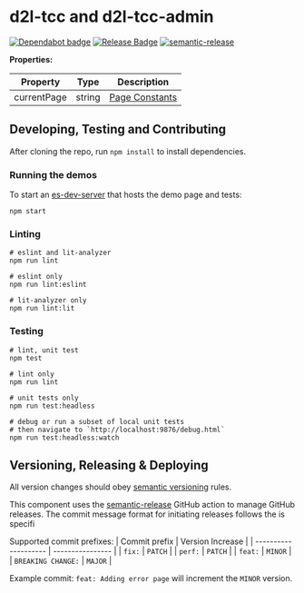 # d2l-tcc and d2l-tcc-admin

[![Dependabot badge](https://flat.badgen.net/dependabot/Brightspace/custom-teacher-course-creation?icon=dependabot)](https://app.dependabot.com/)
[![Release Badge](https://github.com/Brightspace/custom-teacher-course-creation/workflows/release/badge.svg)](https://github.com/Brightspace/custom-teacher-course-creation/actions?query=workflow%3Arelease)
[![semantic-release](https://img.shields.io/badge/%20%20%F0%9F%93%A6%F0%9F%9A%80-semantic--release-e10079.svg)](https://github.com/BrightspaceUI/actions/tree/master/semantic-release)

**Properties:**

| Property | Type | Description |
|--|--|--|
|currentPage |string | [Page Constants](https://github.com/Brightspace/custom-teacher-course-creation/blob/master/src/constants.js#L1) |

## Developing, Testing and Contributing

After cloning the repo, run `npm install` to install dependencies.

### Running the demos

To start an [es-dev-server](https://open-wc.org/developing/es-dev-server.html) that hosts the demo page and tests:

```shell
npm start
```

### Linting

```shell
# eslint and lit-analyzer
npm run lint

# eslint only
npm run lint:eslint

# lit-analyzer only
npm run lint:lit
```

### Testing

```shell
# lint, unit test
npm test

# lint only
npm run lint

# unit tests only
npm run test:headless

# debug or run a subset of local unit tests
# then navigate to `http://localhost:9876/debug.html`
npm run test:headless:watch
```

## Versioning, Releasing & Deploying

All version changes should obey [semantic versioning](https://semver.org/) rules.

This component uses the [semantic-release](https://github.com/BrightspaceUI/actions/tree/master/semantic-release) GitHub action to manage GitHub releases. The commit message format for initiating releases follows the is specifi

Supported commit prefixes:
| Commit prefix        | Version Increase |
| -------------------- | ---------------- |
| `fix:`               | `PATCH`          |
| `perf:`              | `PATCH`          |
| `feat:`              | `MINOR`          |
| `BREAKING CHANGE:`   | `MAJOR`          |

Example commit: `feat: Adding error page` will increment the `MINOR` version.
